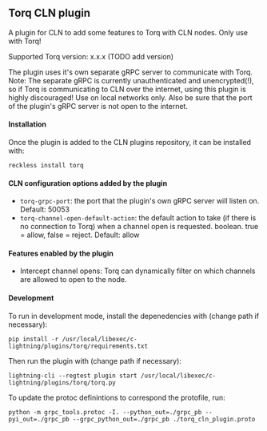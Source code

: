 ## Torq CLN plugin

A plugin for CLN to add some features to Torq with CLN nodes. Only use with Torq!

Supported Torq version: x.x.x (TODO add version)

The plugin uses it's own separate gRPC server to communicate with Torq. Note: The separate gRPC is currently unauthenticated and unencrypted(!), so if Torq is communicating to CLN over the internet, using this plugin is highly discouraged! Use on local networks only. Also be sure that the port of the plugin's gRPC server is not open to the internet.

#### Installation

Once the plugin is added to the CLN plugins repository, it can be installed with:

    reckless install torq

#### CLN configuration options added by the plugin

- `torq-grpc-port`: the port that the plugin's own gRPC server will listen on. Default: 50053
- `torq-channel-open-default-action`: the default action to take (if there is no connection to Torq) when a channel open is requested. boolean. true = allow, false = reject. Default: allow

#### Features enabled by the plugin

- Intercept channel opens: Torq can dynamically filter on which channels are allowed to open to the node.

#### Development

To run in development mode, install the depenedencies with (change path if necessary):

```
pip install -r /usr/local/libexec/c-lightning/plugins/torq/requirements.txt
```

Then run the plugin with (change path if necessary):

```
lightning-cli --regtest plugin start /usr/local/libexec/c-lightning/plugins/torq/torq.py
```

To update the protoc definintions to correspond the protofile, run:

```
python -m grpc_tools.protoc -I. --python_out=./grpc_pb --pyi_out=./grpc_pb --grpc_python_out=./grpc_pb ./torq_cln_plugin.proto
```
